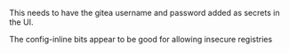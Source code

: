 This needs to have the gitea username and password added as secrets
in the UI.

The config-inline bits appear to be good for allowing insecure registries